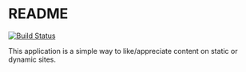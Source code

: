 # README
[![Build Status](https://travis-ci.org/thabotitus/i-like-it.svg?branch=master)](https://travis-ci.org/thabotitus/i-like-it)

This application is a simple way to like/appreciate content on static or dynamic sites.
